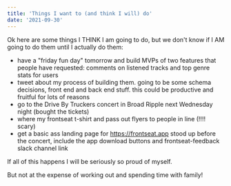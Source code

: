 ```yaml
---
title: 'Things I want to (and think I will) do'
date: '2021-09-30'
---
```


Ok here are some things I THINK I am going to do, but we don't know if I AM going to do them until I actually do them:
 * have a "friday fun day" tomorrow and build MVPs of two features that people have requested: comments on listened tracks and top genre stats for users
 * tweet about my process of building them. going to be some schema decisions, front end and back end stuff. this could be productive and fruitful for lots of reasons
 * go to the Drive By Truckers concert in Broad Ripple next Wednesday night (bought the tickets)
 * where my frontseat t-shirt and pass out flyers to people in line (!!!! scary)
 * get a basic ass landing page for https://frontseat.app stood up before the concert, include the app download buttons and frontseat-feedback slack channel link

If all of this happens I will be seriously so proud of myself. 

But not at the expense of working out and spending time with family!
